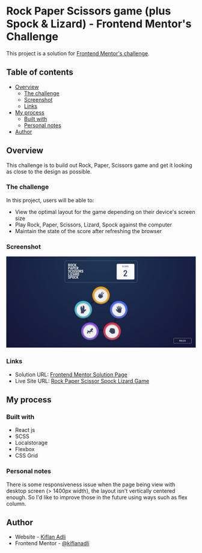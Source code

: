 # Rock Paper Scissors game (plus Spock & Lizard) - Frontend Mentor's Challenge

This project is a solution for [Frontend Mentor's challenge](https://www.frontendmentor.io/challenges/rock-paper-scissors-game-pTgwgvgH).

## Table of contents

- [Overview](#overview)
  - [The challenge](#the-challenge)
  - [Screenshot](#screenshot)
  - [Links](#links)
- [My process](#my-process)
  - [Built with](#built-with)
  - [Personal notes](#personal-notes)
- [Author](#author)

## Overview

This challenge is to build out Rock, Paper, Scissors game and get it looking as close to the design as possible.

### The challenge

In this project, users will be able to:

- View the optimal layout for the game depending on their device's screen size
- Play Rock, Paper, Scissors, Lizard, Spock against the computer
- Maintain the state of the score after refreshing the browser

### Screenshot

![](./screenshot.jpg)

### Links

- Solution URL: [Frontend Mentor Solution Page](https://www.frontendmentor.io/solutions/rock-paper-scissors-game-j8C7mVAiYr)
- Live Site URL: [Rock Paper Scissor Spock Lizard Game](https://rock-paper-scissors-master-kiflanadli.vercel.app/)

## My process

### Built with

- React js
- SCSS
- Localstorage
- Flexbox
- CSS Grid

### Personal notes

There is some responsiveness issue when the page being view with desktop screen (> 1400px width), the layout isn't vertically centered enough. So I'd like to improve those in the future using ways such as flex column.

## Author

- Website - [Kiflan Adli](https://kiflanadli.github.io)
- Frontend Mentor - [@kiflanadli](https://www.frontendmentor.io/profile/kiflanadli)
